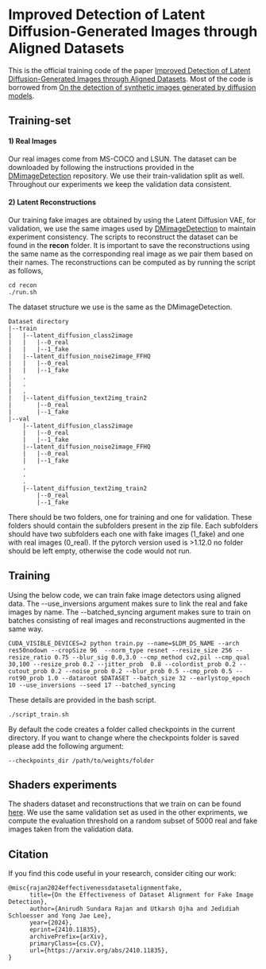 # Improved Detection of Latent Diffusion-Generated Images through Aligned Datasets


This is the official training code of the paper [Improved Detection of Latent Diffusion-Generated Images through Aligned Datasets](https://arxiv.org/abs/2410.11835). Most of the code is borrowed from [On the detection of synthetic images generated by diffusion models](https://github.com/grip-unina/DMimageDetection/tree/main).

## Training-set

#### 1) Real Images
Our real images come from MS-COCO and LSUN. The dataset can be downloaded by following the instructions provided in the [DMimageDetection](https://github.com/grip-unina/DMimageDetection/tree/main) repository. We use their train-validation split as well. Throughout our experiments we keep the validation data consistent.

#### 2) Latent Reconstructions
Our training fake images are obtained by using the Latent Diffusion VAE, for validation, we use the same images used by [DMimageDetection](https://github.com/grip-unina/DMimageDetection/tree/main) to maintain experiment consistency. The scripts to reconstruct the dataset can be found in the **recon** folder. It is important to save the reconstructions using the same name as the corresponding real image as we pair them based on their names. The reconstructions can be computed as by running the script as follows,
```
cd recon
./run.sh
```

The dataset structure we use is the same as the DMimageDetection. 
```
Dataset directory
|--train
|   |--latent_diffusion_class2image
|   |   |--0_real
|   |   |--1_fake
|   |--latent_diffusion_noise2image_FFHQ
|   |   |--0_real
|   |   |--1_fake
|   .
|   .
|   .
|   |--latent_diffusion_text2img_train2
|       |--0_real
|       |--1_fake
|--val
    |--latent_diffusion_class2image
    |   |--0_real
    |   |--1_fake
    |--latent_diffusion_noise2image_FFHQ
    |   |--0_real
    |   |--1_fake
    .
    .
    .
    |--latent_diffusion_text2img_train2
        |--0_real
        |--1_fake
```
There should be two folders, one for training and one for validation. These folders should contain the subfolders present in the zip file. Each subfolders should have two subfolders each one with fake images (1_fake) and one with real images (0_real).
If the pytorch version used is >1.12.0 no folder should be left empty, otherwise the code would not run.

## Training
Using the below code, we can train fake image detectors using aligned data. The --use_inversions argument makes sure to link the real and fake images by name. The --batched_syncing argument makes sure to train on batches consisting of real images and reconstructions augmented in the same way.

```
CUDA_VISIBLE_DEVICES=2 python train.py --name=$LDM_DS_NAME --arch res50nodown --cropSize 96  --norm_type resnet --resize_size 256 --resize_ratio 0.75 --blur_sig 0.0,3.0 --cmp_method cv2,pil --cmp_qual 30,100 --resize_prob 0.2 --jitter_prob  0.8 --colordist_prob 0.2 --cutout_prob 0.2 --noise_prob 0.2 --blur_prob 0.5 --cmp_prob 0.5 --rot90_prob 1.0 --dataroot $DATASET --batch_size 32 --earlystop_epoch 10 --use_inversions --seed 17 --batched_syncing 

```

These details are provided in the bash script. 

```
./script_train.sh

```

By default the code creates a folder called checkpoints in the current directory. If you want to change where the checkpoints folder is saved please add the following argument:
```
--checkpoints_dir /path/to/weights/folder
```
## Shaders experiments
The shaders dataset and reconstructions that we train on can be found [here](https://drive.google.com/file/d/1C6hTqXpsLlZV8GCLVvZwJtqCvfn-BLS0/view?usp=sharing). We use the same validation set as used in the other expriments, we compute the evaluation threshold on a random subset of 5000 real and fake images taken from the validation data. 


## Citation
If you find this code useful in your research, consider citing our work:
```
@misc{rajan2024effectivenessdatasetalignmentfake,
      title={On the Effectiveness of Dataset Alignment for Fake Image Detection}, 
      author={Anirudh Sundara Rajan and Utkarsh Ojha and Jedidiah Schloesser and Yong Jae Lee},
      year={2024},
      eprint={2410.11835},
      archivePrefix={arXiv},
      primaryClass={cs.CV},
      url={https://arxiv.org/abs/2410.11835}, 
}
```
